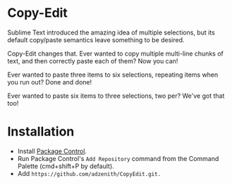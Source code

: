 # Copy-Edit

Sublime Text introduced the amazing idea of multiple selections, but its
default copy/paste semantics leave something to be desired.

Copy-Edit changes that. Ever wanted to copy multiple multi-line chunks
of text, and then correctly paste each of them? Now you can!

Ever wanted to paste three items to six selections, repeating items when
you run out? Done and done!

Ever wanted to paste six items to three selections, two per? We've got
that too!

# Installation

 - Install [Package Control](http://wbond.net/sublime_packages/package_control/installation).
 - Run Package Control's `Add Repository` command from the Command
   Palette (cmd+shift+P by default).
 - Add `https://github.com/adzenith/CopyEdit.git.`
